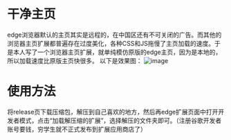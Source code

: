 # 干净主页
edge浏览器默认的主页其实是远程的，在中国区还有不可关闭的广告。而其他的浏览器主页扩展都普遍存在过度美化，各种CSS和JS拖慢了主页加载的速度。于是本人写了一个浏览器主页扩展，就单纯模仿原版的edge主页，因为是本地的，所以加载速度比原版主页快很多。
以下是效果图：
![image](https://github.com/Anz-03/clean_homepage/assets/106299500/792908a7-f4fd-4cb0-b64e-a56efc83643e)
# 使用方法
将release页下载压缩包，解压到自己喜欢的地方，然后再edge扩展页面中打开开发者模式，点击“加载解压缩的扩展”，选择解压的文件夹即可。（注册谷歌开发者账号要钱，穷学生就不正式发布到扩展应用商店了）
